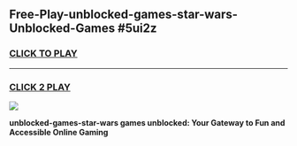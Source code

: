 
## Free-Play-unblocked-games-star-wars-Unblocked-Games #5ui2z
<h3>
<a href="https://news.freeplayer.one?title=unblocked-games-star-wars&ref=8M">CLICK TO PLAY</a></h3>
<hr>

<h3>
<a href="https://news.freeplayer.one?title=unblocked-games-star-wars&ref=8M">CLICK 2 PLAY</a>
  
</h3>

<a href="https://news.freeplayer.one?title=unblocked-games-star-wars&ref=8M"><img src="https://clearcache.store/games.png"></a>


**unblocked-games-star-wars games unblocked: Your Gateway to Fun and Accessible Online Gaming**
